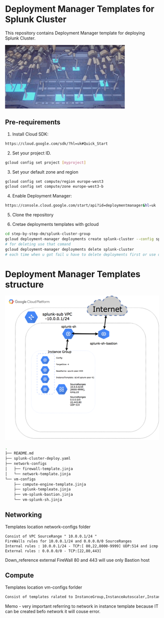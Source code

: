 # Deployment Manager Templates for Splunk Cluster

This repository contains Deployment Manager template for deploying Splunk Cluster.

![alt text](https://raw.githubusercontent.com/FIKUS0FIN/get-in-gcp-dm/master/splunk-cluster-group/Images/image_gif_.gif)
## Pre-requirements

1. Install Cloud SDK:

```bash
https://cloud.google.com/sdk/?hl=uk#Quick_Start
```

2. Set your project ID.

```bash
gcloud config set project [myproject]
```

3. Set your default zone and region

```bash
gcloud config set compute/region europe-west3
gcloud config set compute/zone europe-west3-b
```

4. Enable Deployment Manager:

```bash
https://console.cloud.google.com/start/api?id=deploymentmanager&hl=uk
```

5. Clone the repository 

6. Cretae deployments templates with gcloud

```bash
cd step-by-step-dm/splunk-cluster-group
gcloud deployment-manager deployments create splunk-cluster --config splunk-cluster-deploy.yaml
# for deleting use that comand 
gcloud deployment-manager deployments delete splunk-cluster
# each time when u got fail u have to delete deployments first or use different name 
```

# Deployment Manager Templates structure
![alt text](https://raw.githubusercontent.com/FIKUS0FIN/get-in-gcp-dm/master/splunk-cluster-group/Images/export.png)

```bash
.
├── README.md
├── splunk-cluster-deploy.yaml
├── network-configs
│   ├── firewall-template.jinja
│   └── network-template.jinja
└── vm-configs
    ├── compute-engine-template.jinja
    ├── splunk-templeate.jinja
    ├── vm-splunk-bastion.jinja
    └── vm-splunk-sh.jinja
```

## Networking 
Templates location network-configs folder 

    Consist of VPC SourceRange " 10.0.0.1/24 " 
    FireWalls rules for 10.0.0.1/24 and 0.0.0.0/0 SourceRanges
    Internal rules : 10.0.0.1/24 - TCP:[ 80,22,8000-9999] UDP:514 and icmp
    External rules : 0.0.0.0/0 - TCP:[22,80,443]
    
Down_reference external FireWall 80 and 443 will use only Bastion host 

## Compute 
Templates location vm-configs forlder 

```bash
Consist of templates ralated to InstanceGroup,InstanceAutoscaler,InstanceTemplete, Splunk-sh mashines,Base_Image,Bastion-proxy-pass...
```

Memo - very important referring to network in instance template because IT can be created befo network it will couse error.